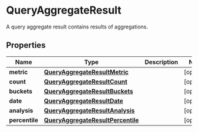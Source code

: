 # QueryAggregateResult

A query aggregate result contains results of aggregations.

## Properties

Name | Type | Description | Notes
------------ | ------------- | ------------- | -------------
**metric** | [**QueryAggregateResultMetric**](QueryAggregateResultMetric.md) |  |  [optional]
**count** | [**QueryAggregateResultCount**](QueryAggregateResultCount.md) |  |  [optional]
**buckets** | [**QueryAggregateResultBuckets**](QueryAggregateResultBuckets.md) |  |  [optional]
**date** | [**QueryAggregateResultDate**](QueryAggregateResultDate.md) |  |  [optional]
**analysis** | [**QueryAggregateResultAnalysis**](QueryAggregateResultAnalysis.md) |  |  [optional]
**percentile** | [**QueryAggregateResultPercentile**](QueryAggregateResultPercentile.md) |  |  [optional]



